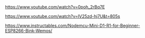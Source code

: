 https://www.youtube.com/watch?v=0poh_2rBq7E

https://www.youtube.com/watch?v=IV25zd-hj7U&t=805s

https://www.instructables.com/Nodemcu-Mini-D1-R1-for-Beginner-ESP8266-Bink-Wemos/